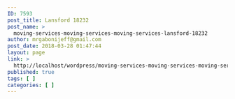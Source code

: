 ```yaml
---
ID: 7593
post_title: Lansford 18232
post_name: >
  moving-services-moving-services-moving-services-lansford-18232
author: mrgabonijeff@gmail.com
post_date: 2018-03-28 01:47:44
layout: page
link: >
  http://localhost/wordpress/moving-services-moving-services-moving-services-lansford-18232/
published: true
tags: [ ]
categories: [ ]
---
```

